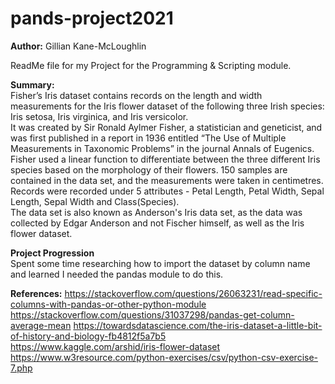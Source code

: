 # pands-project2021
**Author:** Gillian Kane-McLoughlin

ReadMe file for my Project for the Programming & Scripting module.

**Summary:**  
Fisher’s Iris dataset contains records on the length and width measurements for the Iris flower dataset of the following three Irish species: Iris setosa, Iris virginica, and Iris versicolor.  
It was created by Sir Ronald Aylmer Fisher, a statistician and geneticist, and was first published in a report in 1936 entitled “The Use of Multiple Measurements in Taxonomic Problems” in the journal Annals of Eugenics.  
Fisher used a linear function to differentiate between the three different Iris species based on the morphology of their flowers. 150 samples are contained in the data set, and the measurements were taken in centimetres.  
Records were recorded under 5 attributes - Petal Length, Petal Width, Sepal Length, Sepal Width and Class(Species).  
The data set is also known as Anderson's Iris data set, as the data was collected by Edgar Anderson and not Fischer himself, as well as the Iris flower dataset.  


**Project Progression**  
Spent some time researching how to import the dataset by column name and learned I needed the pandas module to do this.  

**References:**
https://stackoverflow.com/questions/26063231/read-specific-columns-with-pandas-or-other-python-module  
https://stackoverflow.com/questions/31037298/pandas-get-column-average-mean
https://towardsdatascience.com/the-iris-dataset-a-little-bit-of-history-and-biology-fb4812f5a7b5  
https://www.kaggle.com/arshid/iris-flower-dataset  
https://www.w3resource.com/python-exercises/csv/python-csv-exercise-7.php  



